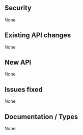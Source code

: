 ## Security
None

## Existing API changes
None

## New API
None

## Issues fixed
None

## Documentation / Types
None